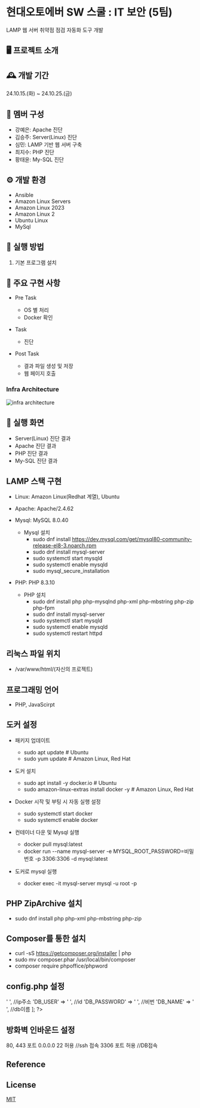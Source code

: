 # 현대오토에버 SW 스쿨 : IT 보안 (5팀)
LAMP 웹 서버 취약점 점검 자동화 도구 개발

## 🖥 프로젝트 소개

## 🕰 개발 기간
24.10.15.(화) ~ 24.10.25.(금)

## 👤 멤버 구성
- 강예은: Apache 진단
- 김승주: Server(Linux) 진단
- 심민: LAMP 기반 웹 서버 구축
- 최지수: PHP 진단
- 황태윤: My-SQL 진단

## ⚙ 개발 환경
- Ansible
- Amazon Linux Servers
- Amazon Linux 2023
- Amazon Linux 2
- Ubuntu Linux
- MySql

## 📌 실행 방법
1. 기본 프로그램 설치


## 📌 주요 구현 사항
- Pre Task
  - OS 별 처리
  - Docker 확인
 
- Task
  - 진단

- Post Task
  - 결과 파일 생성 및 저장
  - 웹 페이지 호출

### Infra Architecture
![infra architecture](https://github.com/user-attachments/assets/a42a6170-16db-4644-81b4-ed6b1649472b)




## 📌 실행 화면
- Server(Linux) 진단 결과
- Apache 진단 결과
- PHP 진단 결과
- My-SQL 진단 결과



## LAMP 스택 구현
- Linux: Amazon Linux(Redhat 계열), Ubuntu
- Apache: Apache/2.4.62 
- Mysql: MySQL 8.0.40
  - Mysql 설치
    - sudo dnf install https://dev.mysql.com/get/mysql80-community-release-el8-3.noarch.rpm
    - sudo dnf install mysql-server
    - sudo systemctl start mysqld
    - sudo systemctl enable mysqld
    - sudo mysql_secure_installation


- PHP: PHP 8.3.10
  - PHP 설치  
    - sudo dnf install php php-mysqlnd php-xml php-mbstring php-zip php-fpm
    - sudo dnf install mysql-server
    - sudo systemctl start mysqld
    - sudo systemctl enable mysqld
    - sudo systemctl restart httpd


## 리눅스 파일 위치
- /var/www/html/(자신의 프로젝트)


## 프로그래밍 언어
- PHP, JavaScirpt


## 도커 설정
- 패키지 업데이트
  - sudo apt update         # Ubuntu
  - sudo yum update         # Amazon Linux, Red Hat

- 도커 설치
  - sudo apt install -y docker.io             # Ubuntu
  - sudo amazon-linux-extras install docker -y       # Amazon Linux, Red Hat

- Docker 시작 및 부팅 시 자동 실행 설정
  - sudo systemctl start docker
  - sudo systemctl enable docker

- 컨테이너 다운 및 Mysql 실행
  - docker pull mysql:latest
  - docker run --name mysql-server -e MYSQL_ROOT_PASSWORD=비밀번호 -p 3306:3306 -d mysql:latest

- 도커로 mysql 실행
  - docker exec -it mysql-server mysql -u root -p

## PHP ZipArchive 설치
- sudo dnf install php php-xml php-mbstring php-zip
## Composer를 통한 설치
- curl -sS https://getcomposer.org/installer | php
- sudo mv composer.phar /usr/local/bin/composer
- composer require phpoffice/phpword

## config.php 설정
<?php
return [    
    'DB_HOST' => ' ',                         //ip주소
    'DB_USER' => ' ',                         //id
    'DB_PASSWORD' => ' ',           //비번
    'DB_NAME' => ' ',                    //db이름
];
?>

## 방화벽 인바운드 설정
80, 443 포트 0.0.0.0
22 허용         //ssh 접속
3306 포트 허용      //DB접속

## Reference


## License
[MIT](https://choosealicense.com/licenses/mit/)
